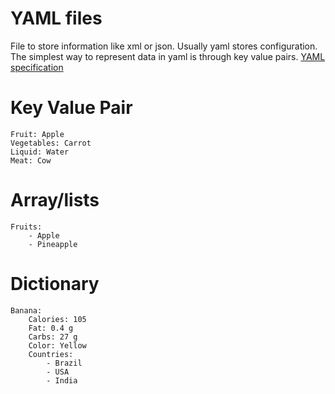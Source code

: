 # YAML files
File to store information like xml or json. Usually yaml stores configuration.
The simplest way to represent data in yaml is through key value pairs.
[YAML specification](https://yaml.org/spec/1.2.2/)

# Key Value Pair
```
Fruit: Apple
Vegetables: Carrot
Liquid: Water
Meat: Cow
```

# Array/lists
```
Fruits:
    - Apple
    - Pineapple
```

# Dictionary
```
Banana:
    Calories: 105
    Fat: 0.4 g
    Carbs: 27 g
    Color: Yellow
    Countries:
        - Brazil
        - USA
        - India
```



